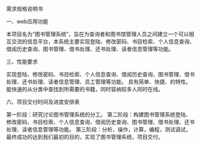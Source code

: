 需求规格说明书

一、web应用功能

本项目名为“图书管理系统”，旨在为查询者和图书馆管理人员之间建立一个可以相互交流的信息平台，本系统主要实现登陆、修改密码、书目检索、个人信息查询、借阅历史查询、图书管理、借书处理、还书处理、读者信息管理等功能。

三、性能要求

实现登陆、修改密码、书目检索、个人信息查询、借阅历史查询、图书管理、借书处理、还书处理、读者信息管理、员工管理等功能。
具有简单、快捷、的特性。能快速的从分类中查找到所需要的书籍，同时容纳较多人同时在线。

六、项目交付时间及进度安排表

第一阶段：研究讨论图书管理系统的分工。
第二阶段：构建图书管理系统登陆、修改密码、书目检索、个人信息查询、借阅历史查询、图书管理、借书处理、还书处理、读者信息管理等功能。
第三阶段：分析，操作，计算，编程，测试调试，最终成功的达到我们最初的目的，实现了图书管理系统，项目交付。

